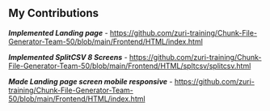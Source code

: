 ## My Contributions

***Implemented Landing page***  - https://github.com/zuri-training/Chunk-File-Generator-Team-50/blob/main/Frontend/HTML/index.html

***Implemented SplitCSV 8 Screens*** - https://github.com/zuri-training/Chunk-File-Generator-Team-50/blob/main/Frontend/HTML/spltcsv/splitcsv.html

***Made Landing page screen mobile responsive***  - https://github.com/zuri-training/Chunk-File-Generator-Team-50/blob/main/Frontend/HTML/index.html

